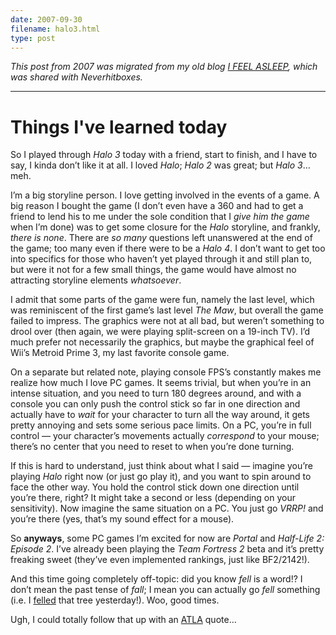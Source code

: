 ```yaml
---
date: 2007-09-30
filename: halo3.html
type: post
---
```


_This post from 2007 was migrated from my old blog [I FEEL
ASLEEP](https://ifeelasleep.wordpress.com/), which was shared with
Neverhitboxes._

---

# Things I've learned today

So I played through _Halo 3_ today with a friend, start to finish, and I have to
say, I kinda don’t like it at all. I loved _Halo_; _Halo 2_ was great; but _Halo
3_…meh.

I’m a big storyline person. I love getting involved in the events of a game. A
big reason I bought the game (I don’t even have a 360 and had to get a friend to
lend his to me under the sole condition that I _give him the game_ when I’m
done) was to get some closure for the _Halo_ storyline, and frankly, _there is
none_. There are _so many_ questions left unanswered at the end of the game; too
many even if there were to be a _Halo 4_. I don’t want to get too into specifics
for those who haven’t yet played through it and still plan to, but were it not
for a few small things, the game would have almost no attracting storyline
elements _whatsoever_.

I admit that some parts of the game were fun, namely the last level, which was
reminiscent of the first game’s last level _The Maw_, but overall the game failed
to impress. The graphics were not at all bad, but weren’t something to drool
over (then again, we were playing split-screen on a 19-inch TV). I’d much prefer
not necessarily the graphics, but maybe the graphical feel of Wii’s Metroid
Prime 3, my last favorite console game.

On a separate but related note, playing console FPS’s constantly makes me
realize how much I love PC games. It seems trivial, but when you’re in an
intense situation, and you need to turn 180 degrees around, and with a console
you can only push the control stick so far in one direction and actually have to
_wait_ for your character to turn all the way around, it gets pretty annoying
and sets some serious pace limits. On a PC, you’re in full control — your
character’s movements actually _correspond_ to your mouse; there’s no center
that you need to reset to when you’re done turning.

If this is hard to understand, just think about what I said — imagine you’re
playing _Halo_ right now (or just go play it), and you want to spin around to
face the other way. You hold the control stick down one direction until you’re
there, right? It might take a second or less (depending on your sensitivity).
Now imagine the same situation on a PC. You just go _VRRP!_ and you’re there
(yes, that’s my sound effect for a mouse).

So **anyways**, some PC games I’m excited for now are _Portal_ and _Half-Life 2:
Episode 2_. I’ve already been playing the _Team Fortress 2_ beta and it’s pretty
freaking sweet (they’ve even implemented rankings, just like BF2/2142!).

And this time going completely off-topic: did you know _fell_ is a word!? I
don’t mean the past tense of _fall_; I mean you can actually go _fell_ something
(i.e. I [felled](https://ninjawords.com/fell) that tree yesterday!). Woo, good
times.

Ugh, I could totally follow that up with an
[ATLA](http://en.wikipedia.org/wiki/Avatar:_The_Last_Airbender) quote…
